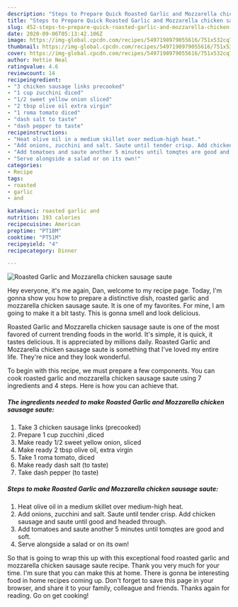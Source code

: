 ```yaml
---
description: "Steps to Prepare Quick Roasted Garlic and Mozzarella chicken sausage saute"
title: "Steps to Prepare Quick Roasted Garlic and Mozzarella chicken sausage saute"
slug: 452-steps-to-prepare-quick-roasted-garlic-and-mozzarella-chicken-sausage-saute
date: 2020-09-06T05:13:42.106Z
image: https://img-global.cpcdn.com/recipes/5497198979055616/751x532cq70/roasted-garlic-and-mozzarella-chicken-sausage-saute-recipe-main-photo.jpg
thumbnail: https://img-global.cpcdn.com/recipes/5497198979055616/751x532cq70/roasted-garlic-and-mozzarella-chicken-sausage-saute-recipe-main-photo.jpg
cover: https://img-global.cpcdn.com/recipes/5497198979055616/751x532cq70/roasted-garlic-and-mozzarella-chicken-sausage-saute-recipe-main-photo.jpg
author: Hettie Neal
ratingvalue: 4.6
reviewcount: 14
recipeingredient:
- "3 chicken sausage links precooked"
- "1 cup zucchini diced"
- "1/2 sweet yellow onion sliced"
- "2 tbsp olive oil extra virgin"
- "1 roma tomato diced"
- "dash salt to taste"
- "dash pepper to taste"
recipeinstructions:
- "Heat olive oil in a medium skillet over medium-high heat."
- "Add onions, zucchini and salt. Saute until tender crisp. Add chicken sausage and saute until good and headed through."
- "Add tomatoes and saute another 5 minutes until tomqtes are good and soft."
- "Serve alongside a salad or on its own!"
categories:
- Recipe
tags:
- roasted
- garlic
- and

katakunci: roasted garlic and 
nutrition: 193 calories
recipecuisine: American
preptime: "PT18M"
cooktime: "PT51M"
recipeyield: "4"
recipecategory: Dinner

---
```



![Roasted Garlic and Mozzarella chicken sausage saute](https://img-global.cpcdn.com/recipes/5497198979055616/751x532cq70/roasted-garlic-and-mozzarella-chicken-sausage-saute-recipe-main-photo.jpg)

Hey everyone, it's me again, Dan, welcome to my recipe page. Today, I'm gonna show you how to prepare a distinctive dish, roasted garlic and mozzarella chicken sausage saute. It is one of my favorites. For mine, I am going to make it a bit tasty. This is gonna smell and look delicious.



Roasted Garlic and Mozzarella chicken sausage saute is one of the most favored of current trending foods in the world. It's simple, it is quick, it tastes delicious. It is appreciated by millions daily. Roasted Garlic and Mozzarella chicken sausage saute is something that I've loved my entire life. They're nice and they look wonderful.


To begin with this recipe, we must prepare a few components. You can cook roasted garlic and mozzarella chicken sausage saute using 7 ingredients and 4 steps. Here is how you can achieve that.

<!--inarticleads1-->

##### The ingredients needed to make Roasted Garlic and Mozzarella chicken sausage saute:

1. Take 3 chicken sausage links (precooked)
1. Prepare 1 cup zucchini ,diced
1. Make ready 1/2 sweet yellow onion, sliced
1. Make ready 2 tbsp olive oil, extra virgin
1. Take 1 roma tomato, diced
1. Make ready dash salt (to taste)
1. Take dash pepper (to taste)




<!--inarticleads2-->

##### Steps to make Roasted Garlic and Mozzarella chicken sausage saute:

1. Heat olive oil in a medium skillet over medium-high heat.
1. Add onions, zucchini and salt. Saute until tender crisp. Add chicken sausage and saute until good and headed through.
1. Add tomatoes and saute another 5 minutes until tomqtes are good and soft.
1. Serve alongside a salad or on its own!




So that is going to wrap this up with this exceptional food roasted garlic and mozzarella chicken sausage saute recipe. Thank you very much for your time. I'm sure that you can make this at home. There is gonna be interesting food in home recipes coming up. Don't forget to save this page in your browser, and share it to your family, colleague and friends. Thanks again for reading. Go on get cooking!
